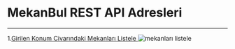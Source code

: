 # MekanBul REST API Adresleri
---
1.[Girilen Konum Civarındaki Mekanları Listele ](localhost:3000/api/mekanlar?enlem=37.8&boylam=35.4)
![mekanları listele](https://user-images.githubusercontent.com/115122063/203367077-088bf40e-a4c6-47f5-96bc-39d9a45aa4bd.png)


